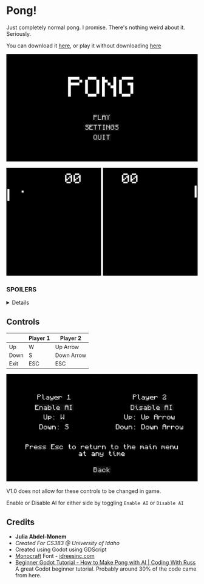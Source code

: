 # Pong!

Just completely normal pong. I promise. There's nothing weird about it. Seriously.

You can download it [here](https://github.com/MusicalArtist12/cs383-pong/releases), or play it without downloading [here](https://pong.juliaviolet.dev/)

![Main Menu](images/MainMenu.png)

![Normal](images/Normal.png)

### SPOILERS
<details>
This isn't normal pong. On the 4th time a ball passes through the center line, it splits into two. Oh, and if two collide, they both break up into two each.

The balls change color as they pass through the center line. White -> Green -> Yellow -> Red.

![Abnormal](images/Abnormal.png)

![Fission](images/Fission.png)

*(This. This Is what happens if `MAX_SPLITS` is too large)*


</details>

## Controls
|  | Player 1 | Player 2 |
| --- | --- | --- |
| Up | W | Up Arrow | 
| Down | S | Down Arrow | 
| Exit | ESC | ESC | 

![Settings](images/Settings.png)

V1.0 does not allow for these controls to be changed in game. 

Enable or Disable AI for either side by toggling `Enable AI` or `Disable AI`

## Credits
- **Julia Abdel-Monem**
- *Created For CS383 @ University of Idaho*
- Created using Godot using GDScript
- [Monocraft](https://github.com/IdreesInc/Monocraft) Font - [idreesinc.com](https://idreesinc.com)
- [Beginner Godot Tutorial - How to Make Pong with AI | Coding With Russ](https://www.youtube.com/watch?v=Xq9AyhX8HUc) A great Godot beginner tutorial. Probably around 30% of the code came from here. 
